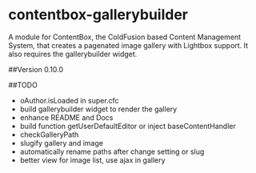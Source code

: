 # contentbox-gallerybuilder

A module for ContentBox, the ColdFusion based Content Management System, that creates a pagenated image gallery with Lightbox support. It also requires the gallerybuilder widget. 

##Version 0.10.0

##TODO
- oAuthor.isLoaded in super.cfc
- build gallerybuilder widget to render the gallery
- enhance README and Docs
- build function getUserDefaultEditor or inject baseContentHandler 
- checkGalleryPath
- slugify gallery and image
- automatically rename paths after change setting or slug  
- better view for image list, use ajax in gallery